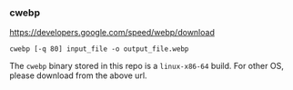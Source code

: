 ### cwebp

<https://developers.google.com/speed/webp/download>

```console
cwebp [-q 80] input_file -o output_file.webp
```

The `cwebp` binary stored in this repo is a `linux-x86-64` build. For other OS,
please download from the above url.
